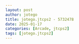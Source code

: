 ```yaml
---
layout: post
author: jotego
title: jotego.jtcps2 - 5732478
date: 2025-01-17
categories: [Arcade, jtcps2]
tags: [jotego.jtcps2]
---
```


